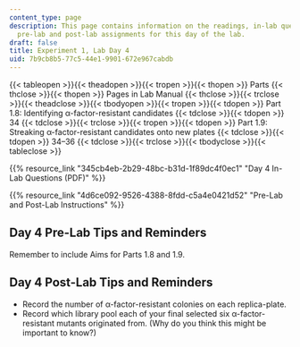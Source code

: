 ```yaml
---
content_type: page
description: This page contains information on the readings, in-lab questions, and
  pre-lab and post-lab assignments for this day of the lab.
draft: false
title: Experiment 1, Lab Day 4
uid: 7b9cb8b5-77c5-44e1-9901-672e967cabdb
---
```

{{< tableopen >}}{{< theadopen >}}{{< tropen >}}{{< thopen >}}
Parts
{{< thclose >}}{{< thopen >}}
Pages in Lab Manual
{{< thclose >}}{{< trclose >}}{{< theadclose >}}{{< tbodyopen >}}{{< tropen >}}{{< tdopen >}}
Part 1.8: Identifying α-factor-resistant candidates
{{< tdclose >}}{{< tdopen >}}
34
{{< tdclose >}}{{< trclose >}}{{< tropen >}}{{< tdopen >}}
Part 1.9: Streaking α-factor-resistant candidates onto new plates
{{< tdclose >}}{{< tdopen >}}
34–36
{{< tdclose >}}{{< trclose >}}{{< tbodyclose >}}{{< tableclose >}}

{{% resource_link "345cb4eb-2b29-48bc-b31d-1f89dc4f0ec1" "Day 4 In-Lab Questions (PDF)" %}}

{{% resource_link "4d6ce092-9526-4388-8fdd-c5a4e0421d52" "Pre-Lab and Post-Lab Instructions" %}}

## Day 4 Pre-Lab Tips and Reminders

Remember to include Aims for Parts 1.8 and 1.9.

## Day 4 Post-Lab Tips and Reminders

- Record the number of α-factor-resistant colonies on each replica-plate.
- Record which library pool each of your final selected six α-factor-resistant mutants originated from. (Why do you think this might be important to know?)